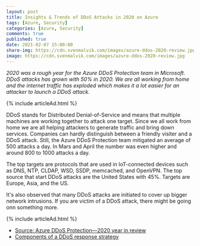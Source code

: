 ```yaml
---
layout: post
title: Insights & Trends of DDoS Attacks in 2020 on Azure
tags: [Azure, Security]
categories: [Azure, Security]
comments: true
published: true
date: 2021-02-07 15:00:00
share-img: https://cdn.svenmalvik.com/images/azure-ddos-2020-review.jpg
image: https://cdn.svenmalvik.com/images/azure-ddos-2020-review.jpg
---
```


*2020 was a rough year for the Azure DDoS Protection team in Microsoft. DDoS attacks has grown with 50% in 2020. We are all working from home and the internet traffic has exploded which makes it a lot easier for an attacker to launch a DDoS attack.*

{% include articleAd.html %}

DDoS stands for Distributed Denial-of-Service and means that multiple machines are working together to attack one target. Since we all work from home we are all helping attackers to generate traffic and bring down services. Companies can hardly distinguish between a friendly visiter and a DDoS attack. Still, the Azure DDoS Protection team mitigated an average of 500 attacks a day. In Mars and April the number was even higher and around 800 to 1000 attacks a day.

The top targets are protocols that are used in IoT-connected devices such as DNS, NTP, CLDAP, WSD, SSDP, memcached, and OpenVPN.  The top source that start DDoS attacks are the United States with 45%. Targets are Europe, Asia, and the US.

It's also observed that many DDoS attacks are initiated to cover up bigger network intrusions. If you are victim of a DDoS attack, there might be going onn something more.

{% include articleAd.html %}

- [Source: Azure DDoS Protection—2020 year in review](https://azure.microsoft.com/en-us/blog/azure-ddos-protection-2020-year-in-review/?WT.mc_id=AZ-MVP-5004080)
- [Components of a DDoS response strategy](https://docs.microsoft.com/en-us/azure/ddos-protection/ddos-response-strategy?WT.mc_id=AZ-MVP-5004080)